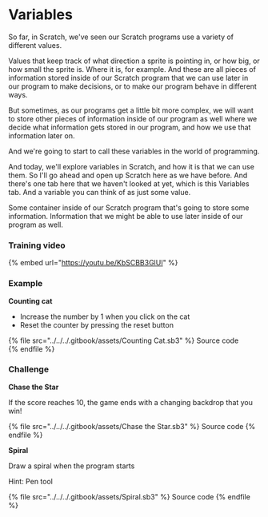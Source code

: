 # Variables

So far, in Scratch, we've seen our Scratch programs use a variety of different values.

Values that keep track of what direction a sprite is pointing in, or how big, or how small the sprite is. Where it is, for example. And these are all pieces of information stored inside of our Scratch program that we can use later in our program to make decisions, or to make our program behave in different ways.

But sometimes, as our programs get a little bit more complex, we will want to store other pieces of information inside of our program as well where we decide what information gets stored in our program, and how we use that information later on.

And we're going to start to call these variables in the world of programming.

And today, we'll explore variables in Scratch, and how it is that we can use them. So I'll go ahead and open up Scratch here as we have before. And there's one tab here that we haven't looked at yet, which is this Variables tab. And a variable you can think of as just some value.

Some container inside of our Scratch program that's going to store some information. Information that we might be able to use later inside of our program as well.

### Training video

{% embed url="https://youtu.be/KbSCBB3GlUI" %}

### Example

**Counting cat**

* Increase the number by 1 when you click on the cat
* Reset the counter by pressing the reset button

{% file src="../../../.gitbook/assets/Counting Cat.sb3" %}
Source code[\
](http://localhost:3000/work-files/computer-science/scratch/variables/Counting%20cat.sb3)
{% endfile %}

### Challenge

**Chase the Star**

If the score reaches 10, the game ends with a changing backdrop that you win!

{% file src="../../../.gitbook/assets/Chase the Star.sb3" %}
Source code
{% endfile %}

**Spiral**

Draw a spiral when the program starts

Hint: Pen tool

{% file src="../../../.gitbook/assets/Spiral.sb3" %}
Source code
{% endfile %}

